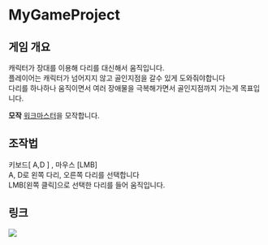 # MyGameProject


## 게임 개요
 캐릭터가 장대를 이용해 다리를 대신해서 움직입니다.  
 플레이어는 캐릭터가 넘어지지 않고 골인지점을 갈수 있게 도와줘야합니다  
 다리를 하나하나 움직이면서 여러 장애물을 극복해가면서 골인지점까지 가는게 목표입니다.  

**모작**
[워크마스터](https://play.google.com/store/apps/details?id=fi.twomenandadog.walkmaster&hl=ko&gl=US)을 모작합니다.  
 
## 조작법
키보드[ A,D ] , 마우스 [LMB]  
A, D로 왼쪽 다리, 오른쪽 다리를 선택합니다  
LMB[왼쪽 클릭]으로 선택한 다리를 들어 움직입니다.  

## 링크
<a href="https://www.youtube.com/watch?v=6nOiIdkRH6I"><img src="https://img.shields.io/badge/Youtube-FF0000?style=for-the-badge&logo=Youtube&logoColor=white"></a>
